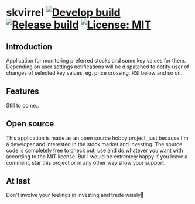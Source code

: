 # skvirrel [![Develop build](https://github.com/rnyholm/skvirrel/actions/workflows/dev-build.yml/badge.svg)](https://github.com/rnyholm/skvirrel/actions/workflows/dev-build.yml) [![Release build](https://github.com/rnyholm/skvirrel/actions/workflows/release-build.yml/badge.svg)](https://github.com/rnyholm/skvirrel/actions/workflows/release-build.yml) [![License: MIT](https://img.shields.io/badge/License-MIT-blue.svg)](https://raw.githubusercontent.com/rnyholm/runcalc/skvirrel/LICENSE)

## Introduction
Application for monitoring preferred stocks and some key values for them. Depending on user settings notifications will be dispatched to notify user of changes of selected key values, eg. price crossing, RSI below and so on.

## Features
Still to come..

## Open source
This application is made as an open source hobby project, just because I'm a developer and interested in the stock market and investing. The source code is completely free to check out, use and do whatever you want with according to the MIT license. But I would be extremely happy if you leave a comment, star this project or in any other way show your support.

## At last
Don't involve your feelings in investing and trade wisely🤑
